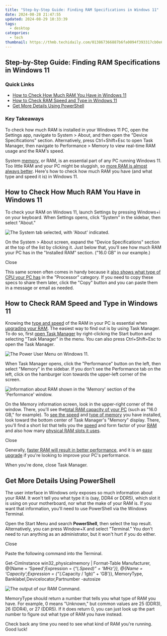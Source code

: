 ```yaml
---
title: "Step-by-Step Guide: Finding RAM Specifications in Windows 11"
date: 2024-08-28 21:47:55
updated: 2024-08-29 10:33:39
tags:
  - desktop
categories:
  - tech
thumbnail: https://thmb.techidaily.com/013867366887b6fa0094f393317cb0e64fa230f897f024e133b92335d61d4b28.jpg
---
```


## Step-by-Step Guide: Finding RAM Specifications in Windows 11

### Quick Links

* [How to Check How Much RAM You Have in Windows 11](https://review-topics.techidaily.com/possible-solutions-to-restore-deleted-contacts-from-sony-by-fonelab-android-recover-contacts/)
* [How to Check RAM Speed and Type in Windows 11](https://facebook-video-content.techidaily.com/updated-in-2024-unlock-social-potential-sharing-panoramic-content-with-facebook/)
* [Get More Details Using PowerShell](https://fox-glue.techidaily.com/new-gb-required-for-one-full-movie-hour-by-hour-for-2024/)

### Key Takeaways

 To check how much RAM is installed in your Windows 11 PC, open the Settings app, navigate to System > About, and then open the "Device Specifications" section. Alternatively, press Ctrl+Shift+Esc to open Task Manager, then navigate to Performance > Memory to view real-time RAM usage and the RAM's speed.

 System [memory](https://android-location-track.techidaily.com/in-2024-how-to-turn-off-google-location-to-stop-tracking-you-on-xiaomi-redmi-note-12r-drfone-by-drfone-virtual-android/), or RAM, is an essential part of any PC running Windows 11\. Too little RAM and your PC might be sluggish, so [more RAM is almost always better](https://tech-revival.techidaily.com/1722056013565-gpt-4-open-for-everyone-plus-still-boasts-6-exclusive-features/). Here's how to check how much RAM you have (and what type and speed it is) in Windows 11.

##  How to Check How Much RAM You Have in Windows 11

 To check your RAM on Windows 11, launch Settings by pressing Windows+i on your keyboard. When Settings opens, click "System" in the sidebar, then select "About."

![The System tab selected, with 'About' indicated.](https://static1.howtogeekimages.com/wordpress/wp-content/uploads/2024/07/click-system-go-to-about.png) 

 On the System > About screen, expand the "Device Specifications" section at the top of the list by clicking it. Just below that, you'll see how much RAM your PC has in the "Installed RAM" section. ("16.0 GB" in our example.)

Close 

 This same screen often comes in handy because it [also shows what type of CPU your PC has](https://network-issues.techidaily.com/how-to-fix-lenovo-laptop-screen-flickering-problem/) in the "Processor" category. If you need to copy these specs to share them later, click the "Copy" button and you can paste them in a message or email as needed.

##  How to Check RAM Speed and Type in Windows 11

 Knowing the [type and speed](https://win-answers.techidaily.com/expert-tips-to-overcome-bless-unleashed-performance-dips-and-elevate-your-gameplay-experience-on-pc/) of the RAM in your PC is essential when [upgrading your RAM](https://fox-that.techidaily.com/effective-solutions-restoring-sync-functionality-for-icloud-photos-on-iphone/). The easiest way to find out is by using Task Manager. To do so, first [open Task Manager](https://on-screen-recording.techidaily.com/new-top-sandbox-adventures-not-to-skip-in-2024/) by right-clicking the Start button and selecting "Task Manager" in the menu. You can also press Ctrl+Shift+Esc to open the Task Manager.

![The Power User Menu on Windows 11.](https://static1.howtogeekimages.com/wordpress/wp-content/uploads/2024/07/right-click-start-menu-task-manager.png) 

 When Task Manager opens, click the "Performance" button on the left, then select "Memory" in the sidebar. If you don't see the Performance tab on the left, click on the hamburger icon towards the upper-left corner of the screen.

![Information about RAM shown in the 'Memory' section of the 'Performance' window.](https://static1.howtogeekimages.com/wordpress/wp-content/uploads/2024/07/ram-shown-in-task-manager.png) 

 On the Memory information screen, look in the upper-right corner of the window. There, you'll see the[total RAM capacity of your PC](https://easy-unlock-android.techidaily.com/in-2024-full-guide-to-unlock-your-oppo-a1x-5g-by-drfone-android/) (such as "16.0 GB," for example). To [see the speed](https://android-location-track.techidaily.com/how-do-i-stop-someone-from-tracking-my-vivo-v27-drfone-by-drfone-virtual-android/) and [type of memory](https://win-answers.techidaily.com/expert-tips-to-overcome-bless-unleashed-performance-dips-and-elevate-your-gameplay-experience-on-pc/) you have installed, look toward the bottom center of Task Manager's "Memory" display. There, you'll find a short list that tells you the [speed](https://youtube-video-recordings.techidaily.com/in-2024-amplify-your-voice-on-youtube-mastery-through-tubebuddy/) and form factor of your [RAM](https://youtube-web.techidaily.com/ed-2024-approved-unlocking-youtube-success-top-video-strategies-to-explode-views/) and also how many [physical RAM slots it uses](https://techidaily.com/how-to-perform-hard-reset-on-samsung-galaxy-a24-drfone-by-drfone-reset-android-reset-android/).

Close 

 Generally, [faster RAM will result in better performance](https://youtube-video-recordings.techidaily.com/in-2024-amplify-your-voice-on-youtube-mastery-through-tubebuddy/), and it is an [easy upgrade](https://fox-that.techidaily.com/effective-solutions-restoring-sync-functionality-for-icloud-photos-on-iphone/) if you're looking to improve your PC's performance.

 When you're done, close Task Manager.

##  Get More Details Using PowerShell

 The user interface in Windows only exposes so much information about your RAM. It won't tell you what type it is (say, DDR4 or DDR5), which slot it is using on your motherboard, nor what the make of your RAM is. If you want that information, you'll need to use PowerShell via the Windows Terminal.

 Open the Start Menu and search **PowerShell**, then select the top result. Alternatively, you can press Window+X and select "Terminal." You don't need to run anything as an administrator, but it won't hurt if you do either.

Close 

 Paste the following command into the Terminal.

Get-CimInstance win32_physicalmemory | Format-Table Manufacturer, @{Name = ‘Speed’;Expression = {“$($_.Speed)” + ‘MHz’}}, @{Name = ‘Capacity’;Expression = {“$($_.Capacity / 1gb)” + ‘GB’}}, MemoryType, Banklabel,Devicelocator,Partnumber -autosize

![The output of our RAM Command.](https://static1.howtogeekimages.com/wordpress/wp-content/uploads/2024/07/output-of-command.png) 

 MemoryType should return a number that tells you what type of RAM you have. For example, 0 means "Unknown," but common values are 25 (DDR3), 26 (DDR4), or 27 (DDR5). If it does return 0, you can just look up the part number to figure out what type of RAM you have instead.

 Check back any time you need to see what kind of RAM you're running. Good luck!

<ins class="adsbygoogle"
     style="display:block"
     data-ad-format="autorelaxed"
     data-ad-client="ca-pub-7571918770474297"
     data-ad-slot="1223367746"></ins>



<ins class="adsbygoogle"
     style="display:block"
     data-ad-client="ca-pub-7571918770474297"
     data-ad-slot="8358498916"
     data-ad-format="auto"
     data-full-width-responsive="true"></ins>
